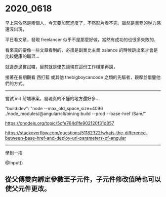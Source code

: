 # 2020_0618

早上來依然是兩個人，今天要加緊進度了，不然影片看不完，雖然是業務的壓力感還沒出現，

平日看文章，發現 freelancer 似乎不是那麼好做，當然有成功的也很多失敗的，

看來真的要像一些文章看到的，必須是副業比主業 balance 的時候跳出來才會是比較健康的職涯...

就邊走邊嘗試囉，目前就是優先讓現在這份工作穩定再說，

接著在長期觀看 西打藍 或其他 thebigboycancode 之類的先驅者，觀摩並借鑒他們的方式。

---

嘗試 init 前端專案，發現真的不懂的地方還好多...

"build:dev": "node --max_old_space_size=4096 ./node_modules/@angular/cli/bin/ng build --prod --base-href /Sam/"

<https://cnodejs.org/topic/5cfe764d1fe902120f31d857>

<https://stackoverflow.com/questions/51182322/whats-the-difference-between-base-href-and-deploy-url-parameters-of-angular>

---

學到一招

@Input()

## 從父傳雙向綁定參數至子元件，子元件修改值時也可以使父元件更改。
